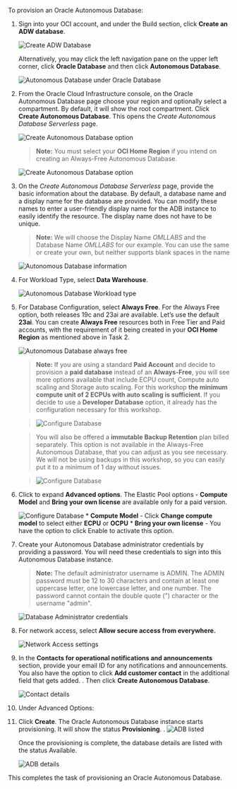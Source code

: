 <!--
    {
        "name":"Provision an Autonomous Database",
        "description":"Steps to provision an autonomous database"
    }
-->

To provision an Oracle Autonomous Database:

1. Sign into your OCI account, and under the Build section, click **Create an ADW database**.

	![Create ADW Database](images/adw-database-rw.png " ")

	 Alternatively, you may click the left navigation pane on the upper left corner, click **Oracle Database** and then click **Autonomous Database**.

	![Autonomous Database under Oracle Database](images/database-adw-rw.png " ")

2. From the Oracle Cloud Infrastructure console, on the Oracle Autonomous Database page choose your region and optionally select a compartment. By default, it will show the root compartment. Click **Create Autonomous Database**. This opens the _Create Autonomous Database Serverless_ page.

   ![Create Autonomous Database option](images/create-autonomous-db-rw.png " ")

    > **Note:** You must select your **OCI Home Region** if you intend on creating an Always-Free Autonomous Database.

     ![Create Autonomous Database option](images/create-adb-home-region-rw.png " ")


3. On the *Create Autonomous Database Serverless* page, provide the basic information about the database. By default, a database name and a display name for the database are provided. You can modify these names to enter a user-friendly display name for the ADB instance to easily identify the resource. The display name does not have to be unique.    

   > **Note:** We will choose the Display Name *OMLLABS* and the Database Name *OMLLABS* for our example.  You can use the same or create your own, but neither supports blank spaces in the name

   ![Autonomous Database information](images/adb-basic-info-rw.png " ")

4. For Workload Type, select **Data Warehouse**.

   ![Autonomous Database Workload type](images/workload-type-rw.png " ")

5. For Database Configuration, select **Always Free**. For the Always Free option, both releases 19c and 23ai are available.  Let’s use the default **23ai**.  You can create **Always Free** resources both in Free Tier and Paid accounts, with the requirement of it being created in your **OCI Home Region** as mentioned above in Task 2.

   ![Autonomous Database always free](images/db-config-always-free-rw.png " ")
   
    > **Note:** If you are using a standard **Paid Account** and decide to provision a **paid database** instead of an **Always-Free**, you will see more options available that include ECPU count, Compute auto scaling and Storage auto scaling. For this workshop **the minimum compute unit of 2 ECPUs with auto scaling is sufficient**.  If you decide to use a **Developer Database** option, it already has the configuration necessary for this workshop.

    > ![Configure Database](images/db-configuration-ecpu-rw.png " ")

	> You will also be offered a **immutable Backup Retention** plan billed separately. This option is not available in the Always-Free Autonomous Database, that you can adjust as you see necessary.  We will not be using backups in this workshop, so you can easily put it to a minimum of 1 day without issues.

    > ![Configure Database](images/db-configuration-backup-rw.png " ")

6. Click to expand **Advanced options**. The Elastic Pool options - **Compute Model** and **Bring your own license** are available only for a paid version.  

    ![Configure Database](images/adv-options-rw.png " ")
        * **Compute Model** - Click **Change compute model** to select either **ECPU** or **OCPU**
        * **Bring your own license** - You have the option to click Enable to activate this option. 

7. Create your Autonomous Database administrator credentials by providing a password. You will need these credentials to sign into this Autonomous Database instance.   

	> **Note:** The default administrator username is ADMIN. The ADMIN password must be 12 to 30 characters and contain at least one uppercase letter, one lowercase letter, and one number. The password cannot contain the double quote (") character or the username "admin".

	![Database Administrator credentials](images/db-admin-credentials-rw.png " ")

8. For network access, select **Allow secure access from everywhere.**

    ![Network Access settings](images/create-adw-network-rw.png " ")

9. In the **Contacts for operational notifications and announcements** section, provide your email ID for any notifications and announcements. You also have the option to click **Add customer contact** in the additional field that gets added. . Then click **Create Autonomous Database**.

	 ![Contact details](images/contact-details-rw.png " ")

10. Under Advanced Options:


11. Click **Create**.  The Oracle Autonomous Database instance starts provisioning. It will show the status **Provisioning**. .
    ![ADB listed](images/adw-starts-provisioning-rw.png " ")

    Once the provisioning is complete, the database details are listed with the status Available.

	  ![ADB details](images/adw-details-rw.png " ")

This completes the task of provisioning an Oracle Autonomous Database.

